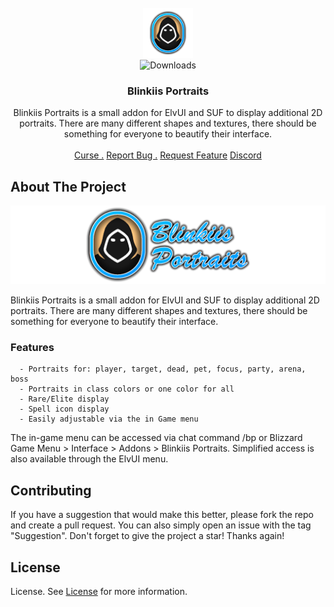 <br/>
<div align="center">
<img src="https://raw.githubusercontent.com/mBlinkii/Blinkiis-Portraits/refs/heads/main/icon.png" alt="Logo" width="80" height="80">
<br/>
<img src="https://img.shields.io/github/downloads/mBlinkii/blinkiis-portraits/total" alt="Downloads">
<h3 align="center">Blinkiis Portraits</h3>
<p align="center">
Blinkiis Portraits is a small addon for ElvUI and SUF to display additional 2D portraits. There are many different shapes and textures, there should be something for everyone to beautify their interface.
<br/>
<br/>
<a href="https://www.curseforge.com/wow/addons/blinkiis-portraits">Curse .</a>  
<a href="https://github.com/mBlinkii/Blinkiis-Portraits/issues">Report Bug .</a>
<a href="https://github.com/mBlinkii/Blinkiis-Portraits/issues">Request Feature</a>
<a href="https://discord.gg/AE9XebMU49">Discord</a> 
</p>
</div> 

   ## About The Project
   ![mMT Logo](https://raw.githubusercontent.com/mBlinkii/Blinkiis-Portraits/refs/heads/main/logo.png)

   Blinkiis Portraits is a small addon for ElvUI and SUF to display additional 2D portraits. There are many different shapes and textures, there should be something for everyone to beautify their interface.

   ### Features
      - Portraits for: player, target, dead, pet, focus, party, arena, boss
      - Portraits in class colors or one color for all
      - Rare/Elite display
      - Spell icon display
      - Easily adjustable via the in Game menu

   The in-game menu can be accessed via chat command /bp or Blizzard Game Menu > Interface > Addons > Blinkiis Portraits. Simplified access is also available through the ElvUI menu.



   ## Contributing
   If you have a suggestion that would make this better, please fork the repo and create a pull request. You can also simply open an issue with the tag "Suggestion".
   Don't forget to give the project a star! Thanks again!

   ## License
   License. See [License](https://github.com/mBlinkii/Blinkiis-Portraits/blob/main/LICENSE.txt) for more information.
